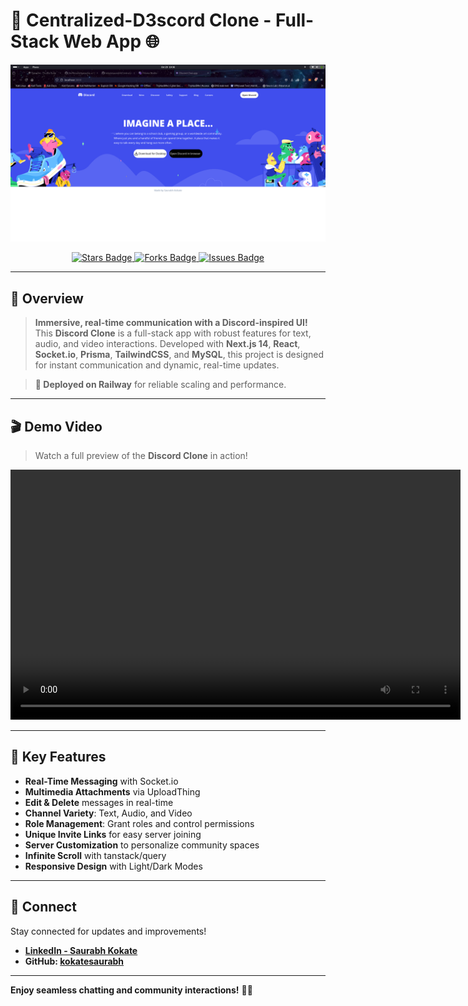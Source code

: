 # 🚀 Centralized-D3scord Clone - Full-Stack Web App 🌐

![Discord Clone](image.png)

<div align="center">
  <a href="https://github.com/kokatesaurabh/Centralized-D3scord/stargazers">
    <img src="https://img.shields.io/github/stars/kokatesaurabh/Centralized-D3scord?style=social" alt="Stars Badge"/>
  </a>
  <a href="https://github.com/kokatesaurabh/Centralized-D3scord/network/members">
    <img src="https://img.shields.io/github/forks/kokatesaurabh/Centralized-D3scord?style=social" alt="Forks Badge"/>
  </a>
  <a href="https://github.com/kokatesaurabh/Centralized-D3scord/issues">
    <img src="https://img.shields.io/github/issues/kokatesaurabh/Centralized-D3scord?color=brightgreen" alt="Issues Badge"/>
  </a>
</div>

---

## 📖 Overview

> **Immersive, real-time communication with a Discord-inspired UI!**  
This **Discord Clone** is a full-stack app with robust features for text, audio, and video interactions. Developed with **Next.js 14**, **React**, **Socket.io**, **Prisma**, **TailwindCSS**, and **MySQL**, this project is designed for instant communication and dynamic, real-time updates.

> **🔧 Deployed on Railway** for reliable scaling and performance.

---

## 🎬 Demo Video

> Watch a full preview of the **Discord Clone** in action!

<div align="center">
  <video width="720" height="400" controls>
    <source src="./assets/Centralized-D3scord.mp4" type="video/mp4">
    Your browser does not support the video tag.
  </video>
</div>

---

## 🌟 Key Features

- **Real-Time Messaging** with Socket.io
- **Multimedia Attachments** via UploadThing
- **Edit & Delete** messages in real-time
- **Channel Variety**: Text, Audio, and Video
- **Role Management**: Grant roles and control permissions
- **Unique Invite Links** for easy server joining
- **Server Customization** to personalize community spaces
- **Infinite Scroll** with tanstack/query
- **Responsive Design** with Light/Dark Modes

---

## 🤝 Connect

Stay connected for updates and improvements!

- **[LinkedIn - Saurabh Kokate](http://linkedin.com/in/saurabh-kokate-b839b921a)**
- **GitHub: [kokatesaurabh](https://github.com/kokatesaurabh/Centralized-D3scord)**

---

**Enjoy seamless chatting and community interactions!** 📝✨
